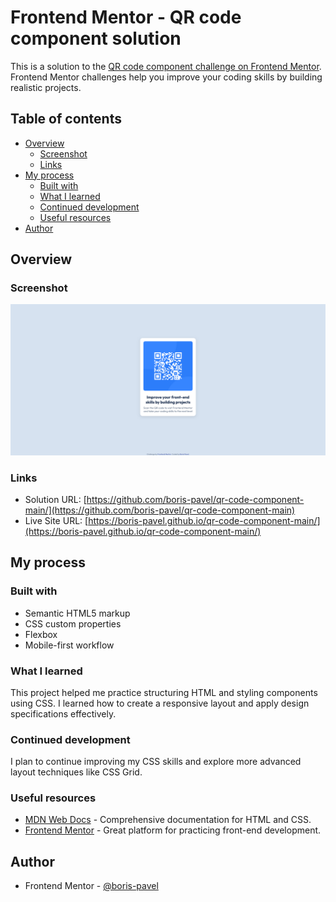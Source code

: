 # Frontend Mentor - QR code component solution

This is a solution to the [QR code component challenge on Frontend Mentor](https://www.frontendmentor.io/challenges/qr-code-component-iux_sIO_H). Frontend Mentor challenges help you improve your coding skills by building realistic projects.

## Table of contents

- [Overview](#overview)
  - [Screenshot](#screenshot)
  - [Links](#links)
- [My process](#my-process)
  - [Built with](#built-with)
  - [What I learned](#what-i-learned)
  - [Continued development](#continued-development)
  - [Useful resources](#useful-resources)
- [Author](#author)

## Overview

### Screenshot

![Screenshot of the solution](./preview.png)

### Links

- Solution URL: [https://github.com/boris-pavel/qr-code-component-main/](https://github.com/boris-pavel/qr-code-component-main)
- Live Site URL: [https://boris-pavel.github.io/qr-code-component-main/](https://boris-pavel.github.io/qr-code-component-main/)

## My process

### Built with

- Semantic HTML5 markup
- CSS custom properties
- Flexbox
- Mobile-first workflow

### What I learned

This project helped me practice structuring HTML and styling components using CSS. I learned how to create a responsive layout and apply design specifications effectively.

### Continued development

I plan to continue improving my CSS skills and explore more advanced layout techniques like CSS Grid.

### Useful resources

- [MDN Web Docs](https://developer.mozilla.org/) - Comprehensive documentation for HTML and CSS.
- [Frontend Mentor](https://www.frontendmentor.io/) - Great platform for practicing front-end development.

## Author

- Frontend Mentor - [@boris-pavel](https://www.frontendmentor.io/profile/boris-pavel)
